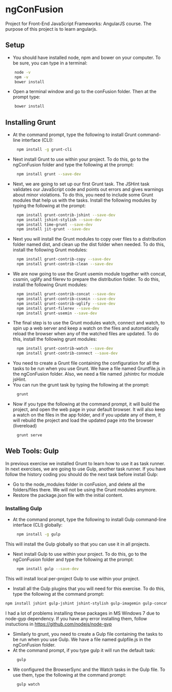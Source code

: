 # ngConFusion
Project for Front-End JavaScript Frameworks: AngularJS course. 
The purpose of this project is to learn angularjs.

## Setup
- You should have installed node, npm and bower on your computer. To be sure, you can type in a terminal:
``` bash
    node -v
    npm -v
    bower install
```
- Open a terminal window and go to the conFusion folder. Then at the prompt type:
    
``` bash
    bower install
```
## Installing Grunt
- At the command prompt, type the following to install Grunt command-line interface (CLI):
``` bash
     npm install -g grunt-cli
```
- Next install Grunt to use within your project. To do this, go to the ngConFusion folder and type the following at the prompt:
``` bash     
     npm install grunt --save-dev
```
- Next, we are going to set up our first Grunt task. The JSHint task validates our JavaScript code and points out errors and gives warnings about minor violations. To do this, you need to include some Grunt modules that help us with the tasks. Install the following modules by typing the following at the prompt:
``` bash
     npm install grunt-contrib-jshint --save-dev
     npm install jshint-stylish --save-dev
     npm install time-grunt --save-dev
     npm install jit-grunt --save-dev
```     
- Next you will install the Grunt modules to copy over files to a distribution folder named dist, and clean up the dist folder when needed. To do this, install the following Grunt modules:
``` bash
     npm install grunt-contrib-copy --save-dev
     npm install grunt-contrib-clean --save-dev
```
- We are now going to use the Grunt usemin module together with concat, cssmin, uglify and filerev to prepare the distribution folder. To do this, install the following Grunt modules:
``` bash
     npm install grunt-contrib-concat --save-dev
     npm install grunt-contrib-cssmin --save-dev
     npm install grunt-contrib-uglify --save-dev
     npm install grunt-filerev --save-dev
     npm install grunt-usemin --save-dev
```     
- The final step is to use the Grunt modules watch, connect and watch, to spin up a web server and keep a watch on the files and automatically reload the browser when any of the watched files are updated. To do this, install the following grunt modules:
``` bash
     npm install grunt-contrib-watch --save-dev
     npm install grunt-contrib-connect --save-dev
```       
- You need to create a Grunt file containing the configuration for all the tasks to be run when you use Grunt. We have a file named Gruntfile.js in the ngConFusion folder. Also, we need a file named .jshintrc for module jsHint.
- You can run the grunt task by typing the following at the prompt:
``` bash
     grunt
```     
- Now if you type the following at the command prompt, it will build the project, and open the web page in your default browser. It will also keep a watch on the files in the app folder, and if you update any of them, it will rebuild the project and load the updated page into the browser (livereload)
``` bash
     grunt serve
```

## Web Tools: Gulp
In previous exercise we installed Grunt to learn how to use it as task runner. In next exercises, we are going to use Gulp, another task runner.
If you have follow the history coding you should do the next task before install Gulp:
- Go to the node_modules folder in conFusion, and delete all the folders/files there. We will not be using the Grunt modules anymore.
- Restore the package.json file with the initial content.
### Installing Gulp
- At the command prompt, type the following to install Gulp command-line interface (CLI) globally:
``` bash
     npm install -g gulp
```     
This will install the Gulp globally so that you can use it in all projects.
- Next install Gulp to use within your project. To do this, go to the ngConFusion folder and type the following at the prompt:
``` bash
     npm install gulp --save-dev
```
This will install local per-project Gulp to use within your project.
- Install all the Gulp plugins that you will need for this exercise. To do this, type the following at the command prompt:
``` bash
npm install jshint gulp-jshint jshint-stylish gulp-imagemin gulp-concat gulp-uglify gulp-cssnano gulp-usemin gulp-cache gulp-changed gulp-rev gulp-rename gulp-notify  browser-sync del --save-dev
```
I had a lot of problems installing these packages in MS Windows 7 due to node-gyp dependency. If you have any error installing them, follow instuctions in https://github.com/nodejs/node-gyp 
- Similarly to grunt, you need to create a Gulp file containing the tasks to be run when you use Gulp. We have a file named gulpfile.js in the ngConFusion folder.
- At the command prompt, if you type gulp it will run the default task:
``` bash
     gulp
```     
- We configured the BrowserSync and the Watch tasks in the Gulp file. To use them, type the following at the command prompt:
``` bash
     gulp watch
```